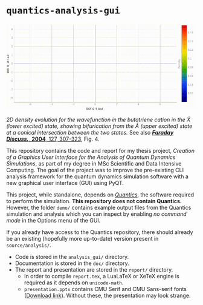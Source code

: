 # `quantics-analysis-gui`

![Demonstration](./demo/demo.gif)

*2D density evolution for the wavefunction in the butatriene cation in the X̃ (lower excited) state, showing bifurication from the Ã (upper excited) state at a conical intersection between the two states.* See also [***Faraday Discuss.***, **2004**, 127, 307-323](https://doi.org/10.1039/b314253a), Fig. 4.

This repository contains the code and report for my thesis project, *Creation of a Graphics User Interface for the Analysis of Quantum Dynamics Simulations*, as part of my degree in MSc Scientific and Data Intensive Computing. The goal of the project was to improve the pre-existing CLI analysis framework for the quantum dynamics simulation software with a new graphical user interface (GUI) using PyQT.

This project, while standalone, depends on [*Quantics*](https://www2.chem.ucl.ac.uk/quantics/), the software required to perform the simulation. **This repository does not contain Quantics.** However, the folder `demo/` contains example output files from the Quantics simulation and analysis which you can inspect by enabling *no command mode* in the Options menu of the GUI.

If you already have access to the Quantics repository, there should already be an existing (hopefully more up-to-date) version present in `source/analysis/`.

+ Code is stored in the `analysis_gui/` directory.
+ Documentation is stored in the `doc/` directory.
+ The report and presentation are stored in the `report/` directory.
    + In order to compile `report.tex`, a LuaLaTeX or XeTeX engine is required as it depends on `unicode-math`.
    + `presentation.pptx` contains CMU Serif and CMU Sans-serif fonts ([Download link](https://cm-unicode.sourceforge.io/download.html)). Without these, the presentation may look strange.